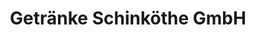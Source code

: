 ---
title: "Getränke Schinköthe GmbH"
url: /an-der-schmuecke/getraenke-schinkoethe-gmbh/
shop: Getränke
---